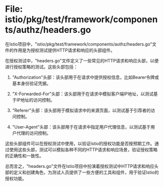 # File: istio/pkg/test/framework/components/authz/headers.go

在Istio项目中，"istio/pkg/test/framework/components/authz/headers.go"文件的作用是为授权测试提供HTTP请求和响应的头部组件。

在授权测试中，"headers.go"文件定义了一些常见的HTTP请求和响应头部，以便进行授权策略的测试。这些头部包括：

1. "Authorization"头部：该头部用于在请求中提供授权信息，比如Bearer令牌或基本身份验证凭据。

2. "X-Forwarded-For"头部：该头部用于在请求中模拟客户端IP地址，以测试基于IP地址的访问控制。

3. "Referer"头部：该头部用于模拟请求中的来源页面，以测试基于引荐者的访问控制。

4. "User-Agent"头部：该头部用于在请求中指定用户代理信息，以测试基于用户代理的访问控制。

这些头部组件可以在授权测试中使用，以验证Istio的授权功能是否按预期工作。通过使用这些头部，测试可以模拟各种不同的HTTP请求和响应场景，验证授权策略的正确性和一致性。

总而言之，"headers.go"文件在Istio项目中扮演着授权测试中HTTP请求和响应头部的定义和创建角色，为测试人员提供了一些方便的工具和组件，用于验证Istio的授权功能。

